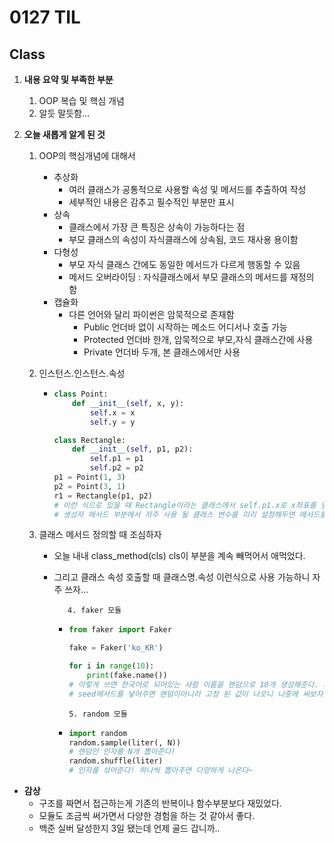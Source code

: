 # 0127 TIL

## Class

 1. **내용 요약 및 부족한 부분**

    1. OOP 복습 및 핵심 개념
    1. 알듯 말듯함...
    
 2. **오늘 새롭게 알게 된 것**

    1. OOP의 핵심개념에 대해서
       * 추상화
         * 여러 클래스가 공통적으로 사용할 속성 및 메서드를 추출하여 작성
         * 세부적인 내용은 감추고 필수적인 부분만 표시
       * 상속
         * 클래스에서 가장 큰 특징은 상속이 가능하다는 점
         * 부모 클래스의 속성이 자식클래스에 상속됨, 코드 재사용 용이함
       * 다형성
         * 부모 자식 클래스 간에도 동일한 메서드가 다르게 행동할 수 있음
         * 메서드 오버라이딩 : 자식클래스에서 부모 클래스의 메서드를 재정의 함
       * 캡슐화
         * 다른 언어와 달리 파이썬은 암묵적으로 존재함
           * Public 언더바 없이 시작하는 메소드 어디서나 호출 가능
           * Protected 언더바 한개, 암묵적으로 부모,자식 클래스간에 사용
           * Private 언더바 두개, 본 클래스에서만 사용
       
    2. 인스턴스.인스턴스.속성
       * ```python
         class Point:
             def __init__(self, x, y):
                 self.x = x
                 self.y = y
         
         class Rectangle:
             def __init__(self, p1, p2):
                 self.p1 = p1
                 self.p2 = p2
         p1 = Point(1, 3)
         p2 = Point(3, 1)
         r1 = Rectangle(p1, p2)
         # 이런 식으로 있을 때 Rectangle이라는 클래스에서 self.p1.x로 x좌표를 얻을 수 있다. 
         # 생성자 메서드 부분에서 자주 사용 될 클래스 변수를 미리 설정해두면 메서드를 정의하면서 편안하게 변수로 사용가능하다! 코드 길이도 꽤나 줄어든다!
         ```
       
    4. 클래스 메서드 정의할 때 조심하자
    
       * 오늘 내내 class_method(cls) cls이 부분을 계속 빼먹어서 애먹었다.
       * 그리고 클래스 속성 호출할 때 클래스명.속성 이런식으로 사용 가능하니 자주 쓰자...
    
    			4. faker 모듈
    
          * ```python
            from faker import Faker
            
            fake = Faker('ko_KR')
            
            for i in range(10):
                print(fake.name())
            # 이렇게 쓰면 한국어로 되어있는 사람 이름을 랜덤으로 10개 생성해준다. 러시아, 독일, 프랑스, 일본 등 여러나라 지원하는 건 확인했는데 중국은 없는건가..
            # seed메서드를 넣어주면 랜덤이아니라 고정 된 값이 나오니 나중에 써보자.
            ```
    
    			5. random 모듈
    
          * ```python
            import random
            random.sample(liter(, N))
            # 랜덤안 인자를 N개 뽑아준다!
            random.shuffle(liter)
            # 인자를 섞어준다! 하나씩 뽑아주면 다양하게 나온다~

 * **감상**
    * 구조를 짜면서 접근하는게 기존의 반복이나 함수부분보다 재밌었다.
    * 모듈도 조금씩 써가면서 다양한 경험을 하는 것 같아서 좋다.
    * 백준 실버 달성한지 3일 됐는데 언제 골드 갑니까..

